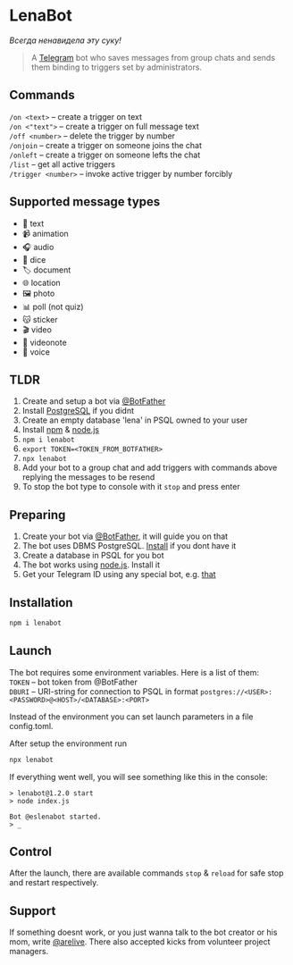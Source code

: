 # LenaBot
*Всегда ненавидела эту суку!*

> A [Telegram](//telegram.org) bot who saves messages from group chats and sends them binding to triggers set by administrators.

## Commands
`/on <text>` – create a trigger on text  
`/on <"text">` – create a trigger on full message text  
`/off <number>` – delete the trigger by number  
`/onjoin` – create a trigger on someone joins the chat  
`/onleft` – create a trigger on someone lefts the chat  
`/list` – get all active triggers  
`/trigger <number>` – invoke active trigger by number forcibly

## Supported message types
+ 📃 text
+ 📹 animation
+ 🎧 audio
+ 🎲 dice
+ 🏷️ document
+ 🌐 location
+ 🖼️ photo
+ 📊 poll (not quiz)
+ 😽 sticker
+ 🎬 video
+ 🎥 videonote
+ 🎤 voice

## TLDR
1. Create and setup a bot via [@BotFather](//t.me/BotFather)
2. Install [PostgreSQL](//www.postgresql.org/download/) if you didnt
3. Create an empty database 'lena' in PSQL owned to your user
4. Install [npm](//www.npmjs.com) & [node.js](//npmjs.com/package/node)
5. `npm i lenabot`
6. `export TOKEN=<TOKEN_FROM_BOTFATHER>`
7. `npx lenabot`
8. Add your bot to a group chat and add triggers with commands above replying the messages to be resend
9. To stop the bot type to console with it `stop` and press enter

## Preparing
1. Create your bot via [@BotFather](//t.me/BotFather), it will guide you on that
2. The bot uses DBMS PostgreSQL. [Install](//www.postgresql.org/download/) if you dont have it
3. Create a database in PSQL for you bot
4. The bot works using [node.js](//npmjs.com/package/node). Install it
5. Get your Telegram ID using any special bot, e.g. [that](//t.me/myidbot)

## Installation
```bash
npm i lenabot
```

## Launch
The bot requires some environment variables. Here is a list of them:  
`TOKEN` – bot token from @BotFather  
`DBURI` – URI-string for connection to PSQL in format `postgres://<USER>:<PASSWORD>@<HOST>/<DATABASE>:<PORT>`

Instead of the environment you can set launch parameters in a file config.toml.

After setup the environment run
```bash
npx lenabot
```

If everything went well, you will see something like this in the console:
```
> lenabot@1.2.0 start
> node index.js

Bot @eslenabot started.
> _
```

## Control
After the launch, there are available commands `stop` & `reload` for safe stop and restart respectively.

## Support
If something doesnt work, or you just wanna talk to the bot creator or his mom, write [@arelive](//t.me/arelive). There also accepted kicks from volunteer project managers.
